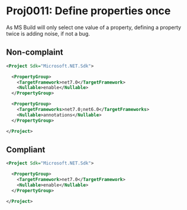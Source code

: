 # Proj0011: Define properties once
As MS Build will only select one value of a property, defining a property twice
is adding noise, if not a bug.

## Non-complaint
``` XML
<Project Sdk="Microsoft.NET.Sdk">

  <PropertyGroup>
    <TargetFramework>net7.0</TargetFramework>
    <Nullable>enable</Nullable>
  </PropertyGroup>

  <PropertyGroup>
    <TargetFrameworks>net7.0;net6.0</TargetFrameworks>
    <Nullable>annotations</Nullable>
  </PropertyGroup>

</Project>
```

## Compliant
``` XML
<Project Sdk="Microsoft.NET.Sdk">

  <PropertyGroup>
    <TargetFramework>net7.0</TargetFramework>
    <Nullable>enable</Nullable>
  </PropertyGroup>

</Project>
```
